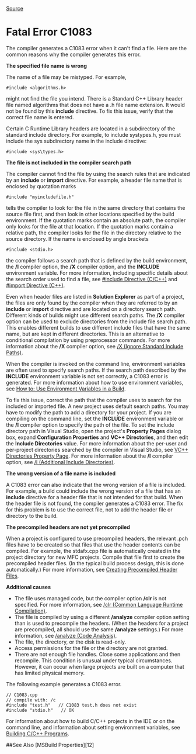 [Source](https://msdn.microsoft.com/en-us/library/et4zwx34.aspx "Permalink to Fatal Error C1083")

# Fatal Error C1083

The compiler generates a C1083 error when it can't find a file. Here are the common reasons why the compiler generates this error.

**The specified file name is wrong**

The name of a file may be mistyped. For example,
```
#include <algorithms.h>
```
might not find the file you intend. There is a Standard C++ Library header file named algorithms that does not have a .h file name extension. It would not be found by this **include** directive. To fix this issue, verify that the correct file name is entered.

Certain C Runtime Library headers are located in a subdirectory of the standard include directory. For example, to include systypes.h, you must include the sys subdirectory name in the include directive:

```
#include <sys\types.h>
```

**The file is not included in the compiler search path**

The compiler cannot find the file by using the search rules that are indicated by an **include** or **import** directive. For example, a header file name that is enclosed by quotation marks

```
#include "myincludefile.h"
```

tells the compiler to look for the file in the same directory that contains the source file first, and then look in other locations specified by the build environment. If the quotation marks contain an absolute path, the compiler only looks for the file at that location. If the quotation marks contain a relative path, the compiler looks for the file in the directory relative to the source directory. If the name is enclosed by angle brackets

```
#include <stdio.h>
```

the compiler follows a search path that is defined by the build environment, the **/I** compiler option, the **/X** compiler option, and the **INCLUDE** environment variable. For more information, including specific details about the search order used to find a file, see [#include Directive (C/C++)][1] and [#import Directive (C++)][2].

Even when header files are listed in **Solution Explorer** as part of a project, the files are only found by the compiler when they are referred to by an **include** or **import** directive and are located on a directory search path. Different kinds of builds might use different search paths. The **/X** compiler option can be used to exclude directories from the include file search path. This enables different builds to use different include files that have the same name, but are kept in different directories. This is an alternative to conditional compilation by using preprocessor commands. For more information about the **/X** compiler option, see [/X (Ignore Standard Include Paths)][3].

When the compiler is invoked on the command line, environment variables are often used to specify search paths. If the search path described by the **INCLUDE** environment variable is not set correctly, a C1083 error is generated. For more information about how to use environment variables, see [How to: Use Environment Variables in a Build][4].

To fix this issue, correct the path that the compiler uses to search for the included or imported file. A new project uses default search paths. You may have to modify the path to add a directory for your project. If you are compiling on the command line, set the **INCLUDE** environment variable or the **/I** compiler option to specify the path of the file. To set the include directory path in Visual Studio, open the project's **Property Pages** dialog box, expand **Configuration Properties** and **VC++ Directories**, and then edit the **Include Directories** value. For more information about the per-user and per-project directories searched by the compiler in Visual Studio, see [VC++ Directories Property Page][5]. For more information about the **/I** compiler option, see [/I (Additional Include Directories)][6].

**The wrong version of a file name is included**

A C1083 error can also indicate that the wrong version of a file is included. For example, a build could include the wrong version of a file that has an **include** directive for a header file that is not intended for that build. When the header file is not found, the compiler generates a C1083 error. The fix for this problem is to use the correct file, not to add the header file or directory to the build.

**The precompiled headers are not yet precompiled**

When a project is configured to use precompiled headers, the relevant .pch files have to be created so that files that use the header contents can be compiled. For example, the stdafx.cpp file is automatically created in the project directory for new MFC projects. Compile that file first to create the precompiled header files. (In the typical build process design, this is done automatically.) For more information, see [Creating Precompiled Header Files][7].

**Additional causes**

* The file uses managed code, but the compiler option **/clr** is not specified. For more information, see [/clr (Common Language Runtime Compilation)][8].
* The file is compiled by using a different **/analyze** compiler option setting than is used to precompile the headers. (When the headers for a project are precompiled, all should use the same **/analyze** settings.) For more information, see [/analyze (Code Analysis)][9].
* The file, the directory, or the disk is read-only.
* Access permissions for the file or the directory are not granted.
* There are not enough file handles. Close some applications and then recompile. This condition is unusual under typical circumstances. However, it can occur when large projects are built on a computer that has limited physical memory.

The following example generates a C1083 error.

    // C1083.cpp
    // compile with: /c
    #include "test.h"   // C1083 test.h does not exist
    #include "stdio.h"   // OK

For information about how to build C/C++ projects in the IDE or on the command line, and information about setting environment variables, see [Building C/C++ Programs][10].

##See Also
[MSBuild Properties][12]

[1]: https://msdn.microsoft.com/en-us/library/36k2cdd4.aspx
[2]: https://msdn.microsoft.com/en-us/library/8etzzkb6.aspx
[3]: https://msdn.microsoft.com/en-us/library/93t31bx4.aspx
[4]: https://msdn.microsoft.com/en-us/library/ms171459.aspx
[5]: https://msdn.microsoft.com/en-us/library/ee855621.aspx
[6]: https://msdn.microsoft.com/en-us/library/73f9s62w.aspx
[7]: https://msdn.microsoft.com/en-us/library/szfdksca.aspx
[8]: https://msdn.microsoft.com/en-us/library/k8d11d4s.aspx
[9]: https://msdn.microsoft.com/en-us/library/ms173498.aspx
[10]: https://msdn.microsoft.com/en-us/library/z7kx322x.aspx
[11]: https://msdn.microsoft.com/en-us/library/ms171458.aspx